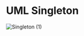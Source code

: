 # UML Singleton

![Singleton (1)](https://github.com/user-attachments/assets/4322f560-cfb3-4c1b-8b5a-b4775adcab44)
